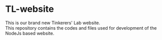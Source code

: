 # TL-website
This is our brand new Tinkerers' Lab website. <br>
This repository contains the codes and files used for development of the NodeJs based website.
